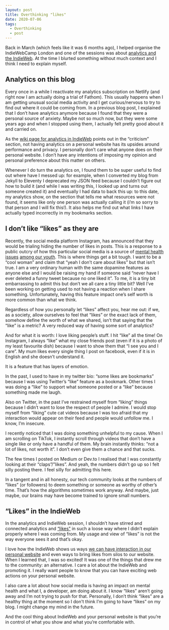 ```yaml
---
layout: post
title: Overthinking "likes"
date: 2020-07-06
tags: 
  - Overthinking
  - post
---
```


<p>Back in March (which feels like it was 6 months ago), I helped organise the IndieWebCamp London and one of the sessions was about <a href="https://indieweb.org/2020/London/analytics">analytics and the IndieWeb</a>. At the time I blurted something without much context and I think I need to explain myself.</p>

## Analytics on this blog

<p>Every once in a while I reactivate my analytics subscription on Netlify (and right now I am actually doing a trial of Fathom). This usually happens when I am getting unusual social media activity and I get curious/nervous to try to find out where it could be coming from. In a previous blog post, I explained that I don’t have analytics anymore because I found that they were a personal source of anxiety. Maybe not so much now, but they were some years ago and when I stopped using them, I actually felt pretty good about it and carried on. </p>

<p>As the <a href="https://indieweb.org/website-analytics">wiki page for analytics in IndieWeb</a> points out in the “criticism” section, not having analytics on a personal website has its upsides around performance and privacy. I personally don’t care what anyone does on their personal website. I don’t have any intentions of imposing my opinion and personal preference about this matter on others.</p>

<p>Whenever I do turn the analytics on, I found them to be super useful to find out where have I messed up: for example, when I converted my blog from Jekyll to Eleventy I deprecated my JSON feed because I couldn’t figure out how to build it (and while I was writing this, I looked up and turns out someone created it) and eventually I had data to back this up: to this date, my analytics show, on the section that tells me what resources were not found, it seems like only one person was actually calling it (i’m so sorry to that person and I will fix this!). It also helps me find out what links I have actually typed incorrectly in my bookmarks section.</p>

## I don’t like “likes” as they are

<p>Recently, the social media platform Instagram, has announced that they would be trialing hiding the number of likes in posts. This is a response to a public outcry of how this particular social media is a source of <a href="https://www.pbs.org/newshour/science/how-removing-likes-from-instagram-could-affect-our-mental-health">mental health issues</a> <a href="https://edition.cnn.com/2017/05/19/health/instagram-worst-social-network-app-young-people-mental-health/index.html">among our youth</a>. This is where things get a bit tough. I want to be a “cool woman” and claim that “yeah I don’t care about likes” but that isn’t true. I am a very ordinary human with the same dopamine features as anyone else and I would be raising my hand if someone said “never have I ever deleted a funny tweet because no one liked it”. To me, it is a tiny bit embarrassing to admit this but don’t we all care a tiny little bit? Well I’ve been working on getting used to not having a reaction when I share something. Unfortunately, having this feature impact one’s self worth is more common than what we think.</p>

<p>Regardless of how you personally let “likes” affect you, hear me out: if we, as a society, allow ourselves to feel that “likes” or the exact lack of them, somehow define the worth of what we shared, isn’t that saying that the “like” is a metric? A very reduced way of having some sort of analytics? </p>

<p>And for what it is worth: I love liking people’s stuff. I hit “like” all the time! On Instagram, I always “like” what my close friends post (even if it is a photo of my least favourite dish) because I want to show them that “I see you and I care”. My mum likes every single thing I post on facebook, even if it is in English and she doesn’t understand it. </p>

<p>It is a feature that has layers of emotion. </p>

<p>In the past, I used to have in my twitter bio: “some likes are bookmarks” because I was using Twitter’s “like” feature as a bookmark. Other times I was doing a “like” to support what someone posted or a “like” because something made me laugh.</p>

<p>Also on Twitter, in the past I’ve restrained myself from “liking” things because I didn’t want to lose the respect of people I admire. I would stop myself from “liking” cute cat videos because I was too afraid that my interaction would appear on their feed and people would unfollow me. I know, I’m insecure. </p>

<p>I recently noticed that I was doing something unhelpful to my cause. When I am scrolling on TikTok, I instantly scroll through videos that don’t have a single like or only have a handful of them. My brain instantly thinks: “not a lot of likes, not worth it”. I don’t even give them a chance and that sucks. </p>

<p>The few times I posted on Medium or Dev.to I realised that I was constantly looking at their “claps”/”likes”. And yeah, the numbers didn’t go up so I felt silly posting there. I feel silly for admitting this here.</p>

<p>In a tangent and in all honesty, our tech community looks at the numbers of “likes” (or followers) to deem something or someone as worthy of other’s time. That’s how the algorithms sometimes work anyway. And maybe, just maybe, our brains may have become trained to ignore small numbers.</p>

## “Likes” in the IndieWeb

<p>In the analytics and IndieWeb session, I shouldn’t have stirred and connected analytics and <a href="https://indieweb.org/likes">“likes”</a> in such a loose way where I didn’t explain properly where I was coming from. My usage and view of “likes” is not the way everyone sees it and that’s okay.</p>

<p>I love how the IndieWeb shows us ways <a href="https://indieweb.org/like">we can have interaction in our personal website</a> and even ways to bring likes from silos to our website. When I learned that, I was so excited! It was one of the things that drew me to the community: an alternative. I care a lot about the IndieWeb and promoting it. I really want people to know that you can have exciting web actions on your personal website. </p>

<p>I also care a lot about how social media is having an impact on mental health and what I, a developer, am doing about it. I know “likes” aren’t going away and I’m not trying to push for that. Personally, I don’t think “likes” are a healthy thing at the moment so I don't think I’m going to have “likes” on my blog. I might change my mind in the future.</p>

<p>And the cool thing about IndieWeb and your personal website is that you’re in control of what you show and what you’re comfortable with. </p>

